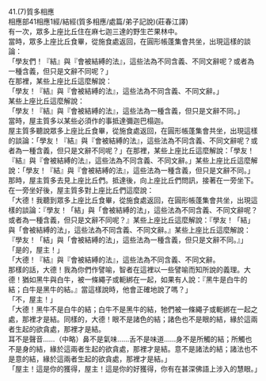 41.(7)質多相應  
相應部41相應1經/結經(質多相應/處篇/弟子記說)(莊春江譯)  
有一次，眾多上座比丘住在麻七迦三達的野生芒果林中。  
當時，眾多上座比丘食畢，從施食處返回，在圓形帳蓬集會共坐，出現這樣的談論：  
「學友們！『結』與『會被結縛的法』，這些法為不同含義、不同文辭呢？或者為一種含義，但只是文辭不同呢？」  
在那裡，某些上座比丘這麼解說：  
「學友！『結』與『會被結縛的法』，這些法為不同含義、不同文辭。」  
某些上座比丘這麼解說：  
「學友！『結』與『會被結縛的法』，這些法為一種含義，但只是文辭不同。」  
當時，屋主質多以某些必須作的事抵達彌迦巴榻迦。  
屋主質多聽說眾多上座比丘食畢，從施食處返回，在圓形帳蓬集會共坐，出現這樣的談論：「學友！『結』與『會被結縛的法』，這些法為不同含義、不同文辭呢？或者為一種含義，但只是文辭不同呢？」在那裡，某些上座比丘這麼解說：「學友！『結』與『會被結縛的法』，這些法為不同含義、不同文辭。」某些上座比丘這麼解說：「學友！『結』與『會被結縛的法』，這些法為一種含義，但只是文辭不同。」  
那時，屋主質多去見上座比丘們。抵達後，向上座比丘們問訊，接著在一旁坐下。在一旁坐好後，屋主質多對上座比丘們這麼說：  
「大德！我聽到眾多上座比丘食畢，從施食處返回，在圓形帳蓬集會共坐，出現這樣的談論：『學友！「結」與「會被結縛的法」，這些法為不同含義、不同文辭呢？或者為一種含義，但只是文辭不同呢？』某些上座比丘這麼解說：『學友！「結」與「會被結縛的法」，這些法為不同含義、不同文辭。』某些上座比丘這麼解說：『學友！「結」與「會被結縛的法」，這些法為一種含義，但只是文辭不同。』」  
「是的，屋主！」  
「大德！『結』與『會被結縛的法』，這些法為不同含義、不同文辭。  
那樣的話，大德！我為你們作譬喻，智者在這裡以一些譬喻而知所說的義理。大德！猶如黑牛與白牛，被一條繩子或軛綁在一起，如果有人說：『黑牛是白牛的結；白牛是黑牛的結。』當這樣說時，他會正確地說了嗎？」  
「不，屋主！」  
「大德！黑牛不是白牛的結；白牛不是黑牛的結，牠們被一條繩子或軛綁在一起之處，那裡才是結。同樣的，大德！眼不是諸色的結；諸色也不是眼的結，緣於這兩者生起的欲貪處，那裡才是結。  
耳不是聲音……（中略）鼻不是氣味……舌不是味道……身不是所觸的結；所觸也不是身的結，緣於這兩者生起的欲貪處，那裡才是結。意不是諸法的結；諸法也不是意的結，緣於這兩者生起的欲貪處，那裡才是結。」  
「屋主！這是你的獲得，屋主！這是你的好獲得，你有在甚深佛語上涉入的慧眼。」  
  
  
